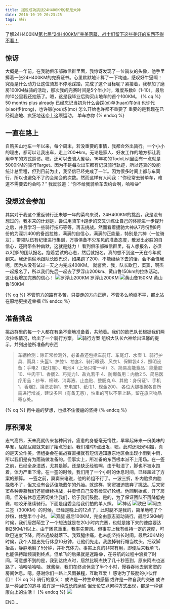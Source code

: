 ```yaml
---
title: 据说成功挑战24H400KM的都是大神
date: 2016-10-19 20:23:25
tags: 骑行
---
```

了解24H400KM[第七届“24H400KM”完美落幕，战士们留下这些美好的东西不得不看！](http://mp.weixin.qq.com/s?__biz=MjM5OTUyMjI3MQ==&mid=2650500492&idx=1&sn=4e524268ec94ffd5c07c365a36b0c0ec&chksm=bf35f73c88427e2a648e84a5ab5e3389fe6f3999d1aa8483c2f0b23ccac4489ce64217d1e485&mpshare=1&scene=1&srcid=10219L2s6lXYdiG939d9z1gW#rd)
<!-- more -->
## 惊讶
大概是一年前，在我驰俱乐部微信群里面，我惊讶发现了一位骑友的头像，他手里捧着一张24H400KM的完赛证书。心里默默地计算了一下均速，感叹好牛逼啊！究竟是什么动力让这位骑友不停地踩踏，完成了这个目标呢？紧接着，我参加了磨房100KM益骑的活动，那次我的完赛时间是5个半小时，难度系数8（1-10），最后的10公里我还抽筋了。嗯，这是我毕业后购买山地车的首个100KM。
{% cq %}
50 months plus already
已经忘记当初为什么会踩(xi)单(huan)车(ni)
也许代(xiao)步(rong)，也许锻(you)炼(mo)
怎么开始也许都不重要了
重要的是我现在已经彻底地、疯狂地迷恋上这项运动。
单车亦你
{% endcq %}
## 一直在路上
自购买山地车一年以来，每个周末，若没重要的事情，我都会外出骑行。一个小小的理由，都可以让我出车，走上200➕km。无论是家人、好友工作的地方都让我用单车的方式巡访。嗯，还可以去骗大餐😀。16年初的TodoList里面有一点就是5000KM的骑行Target。因为不是每次出车都有记录骑行轨迹，所以还真的没能统计总里程，但到目前为止，我坚信已经完成了一半。因为很多时间上都与车同行，所以也避免不了约会聚会的次数。然而这样有人问我：“你经常去骑单车，难道不需要去约会吗？” 我反驳道：“你不给我骑单车去约会啊，哈哈😀”
## 没想过会参加
其实对于我这个重返骑行还未够一年的菜鸟来说，24H400KM的挑战，我是没有想过的。我本来的计划是，尝试用骑车➕跑步的交叉训练让自己的体能进一步提升之后，并且学习一些骑行技巧等等，再去挑战。然而看着捷驰大神从7月份到8月份的为深圳400的备战拉练，满满的自信心，满满的正能量，特别是六神（一位骑友），带领队伍有纪律进行集训，万事俱备不欠东风的准备态度，散发出必胜的自信心，还附带各种幽默，这就是魅力！
看到俱乐部微信群里，有人想报名，必须以3到5的团队报名。抱着尝试的心态，然后就报名，真的想不到这一天在今年就到来。我还偷偷地跟队长欧巴说，如果跑了200，不能继续下去的话，会不会怪我呢，因为从没有试过一天之内完成400KM。
就酱紫，我，队长欧巴，窦窦，啊杰一起报名了，所以我们先后一起去了罗浮山200km、黄山鲁150km的拉练活动。这让我增加完赛的信心！
![罗浮山200KM](http://image.robinchan.cn/24h400km_train_luofushan.jpeg)
罗浮山200KM
![黄山鲁150KM](http://image.robinchan.cn/24h400km_train_huangshanlu.jpeg)
黄山鲁150KM

{% cq %}
不管前方的路有多苦，只要走的方向正确，不管多么崎岖不平，都比站在原地更接近幸福
{% endcq %}
## 准备挑战
挑战群里的每一个人都在有条不紊地准备着，共勉着。我们的欧巴队长根据我们两次拉练情况，给出了一个骑行方案。
![骑行方案](http://image.robinchan.cn/24h400km_plan.png)
组织大队长六神给出温馨的提示，并列出他所准备的东西
> 车辆检测：除正常检测外，必备品还包括车前灯、车尾灯、水壶
1、骑行护具、雨具：头盔1、护膝1、袖套2、骑行眼镜、风衣1、保鲜袋4
2、照明设备：手电2（配灯座）、电池4（上场只带一半）
3、简易高能食品：能量胶10、牛肉干1、香肠2、巧克力1、盐丸若干
4、防爆备用：内胎2
5、简易医疗用品：纱布、棉球、消毒液、止血贴、整肠丸
6、其他：身份证1、手机1、香烟2、换洗衣物1、充电宝1、纸巾1、现金200。
各位大腿根据各自所需进行增减，建议多带（有备无患），怕重的可以不带上路，留在旅店物品寄存处。

{% cq %}
再牛逼的梦想，也抵不住傻逼的坚持
{% endcq %}
## 厚积薄发
志气高昂，天未亮就传来各种闹铃。疲惫的身躯毫无惰性，早早起床来一份美味的早餐，屁颠屁颠就来到了始点签到。我们准时9点出发，嗯，此时还阳光明媚，真的是天公作美。但组委会在挑战赛直接就有短信通知惠东地区会出现小雨到中雨，所以我们是有为雨骑做准备的。但事实上，所准备的东西根本派不上用场。在一签之前，已经全身湿透，尤其是脚。还是缺乏经验啊，由于鞋湿了，脚也不被水跑着，体力严重下滑。在一签的时候，我们用了一个小时的休息时间，已经超过了方案的预算。
一签之前，窦窦来电说，他的轮组不行了。一波三折，补内胎换内胎挽救不了，但又没有合适佳能戴尔的外胎。就这样，窦窦被迫放弃了挑战。后来窦窦各种羡慕我们还能继续挑战，并责怪自己没有检查好轮组。他回到始点，开了房间，但没有休息还密切关注我们，给于我们鼓励。是的，为了保证团队不再降低完赛，咬咬牙继续骑行。下面是组委会给我们拍的单人照。
![神话](http://image.robinchan.cn/24h400km_shenhua.jpeg)
![欧巴](http://image.robinchan.cn/24h400km_ouba.jpeg)
![阿杰](http://image.robinchan.cn/24h400km_ajie.jpeg)
三签（300KM）的时候，已经是晚上的12点了，此时腿不是我的，简单地吃了个炒粉，休整半个小时。
![双腿](http://image.robinchan.cn/24h400km_sanqian.jpeg)
最后100KM，完全由意志驱动骑行。最后25KM的时候，我们居然萌生了一个想法就是在20小时内完赛，也就是接下来的速度要达到25KM/H以上。由于困意重重，我率先带风。但事实上我有维持一定的速度，可欧巴速度下降，阿杰遇坡就落下。我双腿疼痛，也未能坚持长时间。最后20KM的时候，我个人提出先行休息10分钟，让他们先走。我脱掉骑行帽当枕头，把双脚抬高，静静地躺了5分钟，并补充体力。事实上真的非常有用，即便后来我单飞，也能保持踏频骑到终点。但单飞的后果就是迷路😂，在导航的过程中浪费了时间。可意想不到的是，我到达终点时，居然比啊杰快了几十秒签到，原来阿杰也迷路了，哈哈哈哈哈。
就酱紫，我们在终点休息了半个小时，慢吞吞地去到窦窦的房间休息。嗯，感谢你们一路上风雨兼程，互助互爱！
感谢为了鼓励的小伙伴们！
{% cq %}
骑行的意义：
或许是一种生命的感悟 
或许是一种自我的突破 
或许是一种回忆的追寻
或许是一种成长的磨砺
但无论它以何种方式出现，都是一种健康向上的生活！
{% endcq %}
![](http://image.robinchan.cn/24h400km_zhengshu.jpeg)

END...


